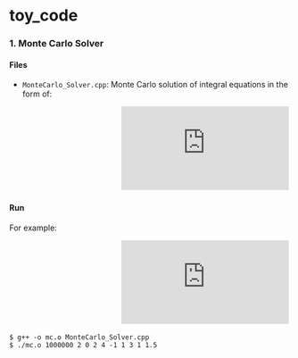# toy_code

### 1. Monte Carlo Solver

#### Files

* ```MonteCarlo_Solver.cpp```: Monte Carlo solution of integral equations in the form of:

&nbsp;&nbsp;&nbsp;&nbsp;&nbsp;&nbsp;&nbsp;&nbsp;&nbsp;&nbsp;&nbsp;&nbsp;&nbsp;&nbsp;&nbsp;&nbsp;
&nbsp;&nbsp;&nbsp;&nbsp;&nbsp;&nbsp;&nbsp;&nbsp;&nbsp;&nbsp;&nbsp;&nbsp;&nbsp;&nbsp;&nbsp;&nbsp;
&nbsp;&nbsp;&nbsp;&nbsp;&nbsp;&nbsp;&nbsp;&nbsp;&nbsp;&nbsp;&nbsp;&nbsp;&nbsp;&nbsp;&nbsp;&nbsp;
![equation](https://latex.codecogs.com/gif.latex?%5Cinline%20%5Cdpi%7B120%7D%20%5CLARGE%20I%20%3D%20%5Cint_%7Bx_1%7D%5E%7Bx_2%7D%5Cint_%7By_1%7D%5E%7By_2%7D%5Cint_%7Bz_1%7D%5E%7Bz_2%7Dx%5E%7Bx_0%7Dy%5E%7By_0%7D&plus;z_0e%5E%7B-z%7Ddxdydz)

#### Run

For example:

&nbsp;&nbsp;&nbsp;&nbsp;&nbsp;&nbsp;&nbsp;&nbsp;&nbsp;&nbsp;&nbsp;&nbsp;&nbsp;&nbsp;&nbsp;&nbsp;
&nbsp;&nbsp;&nbsp;&nbsp;&nbsp;&nbsp;&nbsp;&nbsp;&nbsp;&nbsp;&nbsp;&nbsp;&nbsp;&nbsp;&nbsp;&nbsp;
&nbsp;&nbsp;&nbsp;&nbsp;&nbsp;&nbsp;&nbsp;&nbsp;&nbsp;&nbsp;&nbsp;&nbsp;&nbsp;&nbsp;&nbsp;&nbsp;
![equation](https://latex.codecogs.com/gif.latex?%5Cinline%20%5Cdpi%7B100%7D%20%5CLARGE%20I%20%3D%20%5Cint_%7B0%7D%5E%7B2%7D%5Cint_%7B-1%7D%5E%7B1%7D%5Cint_%7B1%7D%5E%7B1.5%7Dx%5E%7B2%7Dy%5E%7B4%7D&plus;3e%5E%7B-z%7Ddxdydz)

```
$ g++ -o mc.o MonteCarlo_Solver.cpp 
$ ./mc.o 1000000 2 0 2 4 -1 1 3 1 1.5
```


